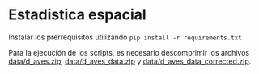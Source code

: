 # Estadistica espacial

Instalar los prerrequisitos utilizando `pip install -r requirements.txt`

Para la ejecución de los scripts, es necesario descomprimir los archivos [data/d_aves.zip](data/d_aves.zip), [data/d_aves_data.zip](data/d_aves_data.zip) y [data/d_aves_data_corrected.zip](data/d_aves_data_corrected.zip).
